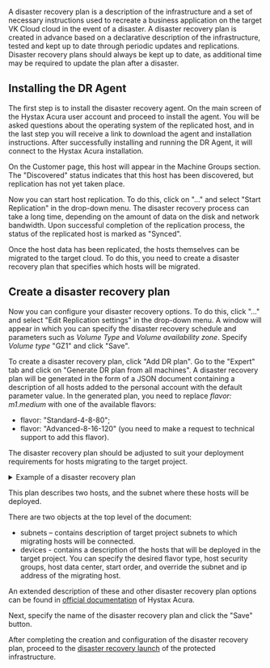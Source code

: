 A disaster recovery plan is a description of the infrastructure and a set of necessary instructions used to recreate a business application on the target VK Cloud cloud in the event of a disaster. A disaster recovery plan is created in advance based on a declarative description of the infrastructure, tested and kept up to date through periodic updates and replications. Disaster recovery plans should always be kept up to date, as additional time may be required to update the plan after a disaster.

## Installing the DR Agent

The first step is to install the disaster recovery agent. On the main screen of the Hystax Acura user account and proceed to install the agent. You will be asked questions about the operating system of the replicated host, and in the last step you will receive a link to download the agent and installation instructions. After successfully installing and running the DR Agent, it will connect to the Hystax Acura installation.

On the Customer page, this host will appear in the Machine Groups section. The "Discovered" status indicates that this host has been discovered, but replication has not yet taken place.

Now you can start host replication. To do this, click on "..." and select "Start Replication" in the drop-down menu. The disaster recovery process can take a long time, depending on the amount of data on the disk and network bandwidth. Upon successful completion of the replication process, the status of the replicated host is marked as "Synced".

Once the host data has been replicated, the hosts themselves can be migrated to the target cloud. To do this, you need to create a disaster recovery plan that specifies which hosts will be migrated.

## Create a disaster recovery plan

Now you can configure your disaster recovery options. To do this, click "..." and select "Edit Replication settings" in the drop-down menu. A window will appear in which you can specify the disaster recovery schedule and parameters such as *Volume Type* and *Volume availability zone*. Specify *Volume type* "GZ1" and click "Save".

To create a disaster recovery plan, click "Add DR plan". Go to the "Expert" tab and click on "Generate DR plan from all machines". A disaster recovery plan will be generated in the form of a JSON document containing a description of all hosts added to the personal account with the default parameter value. In the generated plan, you need to replace *flavor: m1.medium* with one of the available flavors:

- flavor: "Standard-4-8-80";
- flavor: "Advanced-8-16-120" (you need to make a request to technical support to add this flavor).

The disaster recovery plan should be adjusted to suit your deployment requirements for hosts migrating to the target project.

<details>
<summary>Example of a disaster recovery plan</summary>

```JSON
{
  subnets: {
    "subnet_0": {
      "name": "subnet_0",
      "cidr": "10.0.1.0/24",
      "subnet_id": "2aebd081-44a8-480f-xxxx-yyyyyyyyyyyy"
    }
  },
  "devices": {
    "ubuntu01": {
      "id": "ec09a435-3389-d19f-4cf4-zzzzzzzzzz",
      "security_groups": [
        "default_all"
      ],
      "availability_zone": "MS1",
      "rank": 0
      "flavor": "Standard-4-8-80",
      "ports": [
        {
          "name": "port_0",
          "ip": "10.0.1.23",
          "floating_ip": true,
          "subnet": "subnet_0"
        }
      ]
    },
    centos01: {
      "id": "a40d5ef3-e244-dab5-9df0-aaaaaaaaaaaa",
      "security_groups": [
        "default_all"
      ],
      "availability_zone": "DP1",
      "rank": 0
      "flavor": "Standard-4-8-80",
      "ports": [
        {
          "name": "port_0",
          "ip": "10.0.1.27",
          "floating_ip": true,
          "subnet": "subnet_0"
        }
      ]
    }
  }
}
```
</details>

This plan describes two hosts, and the subnet where these hosts will be deployed.

There are two objects at the top level of the document:

- subnets – contains description of target project subnets to which migrating hosts will be connected.
- devices - contains a description of the hosts that will be deployed in the target project. You can specify the desired flavor type, host security groups, host data center, start order, and override the subnet and ip address of the migrating host.

An extended description of these and other disaster recovery plan options can be found in [official documentation](https://docs.hystax.com/live-migration/migration_overview.html#migration-plan-syntax) of Hystax Acura.

Next, specify the name of the disaster recovery plan and click the "Save" button.

After completing the creation and configuration of the disaster recovery plan, proceed to the [disaster recovery launch](docs/en/additionals/hystax/disaster-recovery/launch) of the protected infrastructure.
